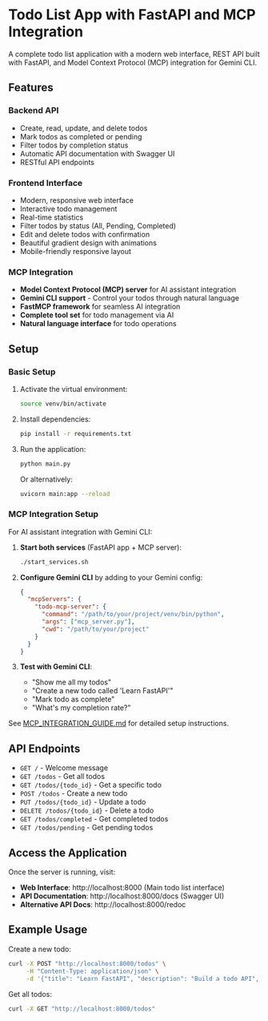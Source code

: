 # Todo List App with FastAPI and MCP Integration

A complete todo list application with a modern web interface, REST API built with FastAPI, and Model Context Protocol (MCP) integration for Gemini CLI.

## Features

### Backend API
- Create, read, update, and delete todos
- Mark todos as completed or pending
- Filter todos by completion status
- Automatic API documentation with Swagger UI
- RESTful API endpoints

### Frontend Interface
- Modern, responsive web interface
- Interactive todo management
- Real-time statistics
- Filter todos by status (All, Pending, Completed)
- Edit and delete todos with confirmation
- Beautiful gradient design with animations
- Mobile-friendly responsive layout

### MCP Integration
- **Model Context Protocol (MCP) server** for AI assistant integration
- **Gemini CLI support** - Control your todos through natural language
- **FastMCP framework** for seamless AI integration
- **Complete tool set** for todo management via AI
- **Natural language interface** for todo operations

## Setup

### Basic Setup

1. Activate the virtual environment:
   ```bash
   source venv/bin/activate
   ```

2. Install dependencies:
   ```bash
   pip install -r requirements.txt
   ```

3. Run the application:
   ```bash
   python main.py
   ```

   Or alternatively:
   ```bash
   uvicorn main:app --reload
   ```

### MCP Integration Setup

For AI assistant integration with Gemini CLI:

1. **Start both services** (FastAPI app + MCP server):
   ```bash
   ./start_services.sh
   ```

2. **Configure Gemini CLI** by adding to your Gemini config:
   ```json
   {
     "mcpServers": {
       "todo-mcp-server": {
         "command": "/path/to/your/project/venv/bin/python",
         "args": ["mcp_server.py"],
         "cwd": "/path/to/your/project"
       }
     }
   }
   ```

3. **Test with Gemini CLI**:
   - "Show me all my todos"
   - "Create a new todo called 'Learn FastAPI'"
   - "Mark todo as complete"
   - "What's my completion rate?"

See [MCP_INTEGRATION_GUIDE.md](MCP_INTEGRATION_GUIDE.md) for detailed setup instructions.

## API Endpoints

- `GET /` - Welcome message
- `GET /todos` - Get all todos
- `GET /todos/{todo_id}` - Get a specific todo
- `POST /todos` - Create a new todo
- `PUT /todos/{todo_id}` - Update a todo
- `DELETE /todos/{todo_id}` - Delete a todo
- `GET /todos/completed` - Get completed todos
- `GET /todos/pending` - Get pending todos

## Access the Application

Once the server is running, visit:
- **Web Interface**: http://localhost:8000 (Main todo list interface)
- **API Documentation**: http://localhost:8000/docs (Swagger UI)
- **Alternative API Docs**: http://localhost:8000/redoc

## Example Usage

Create a new todo:
```bash
curl -X POST "http://localhost:8000/todos" \
     -H "Content-Type: application/json" \
     -d '{"title": "Learn FastAPI", "description": "Build a todo API", "completed": false}'
```

Get all todos:
```bash
curl -X GET "http://localhost:8000/todos"
```
